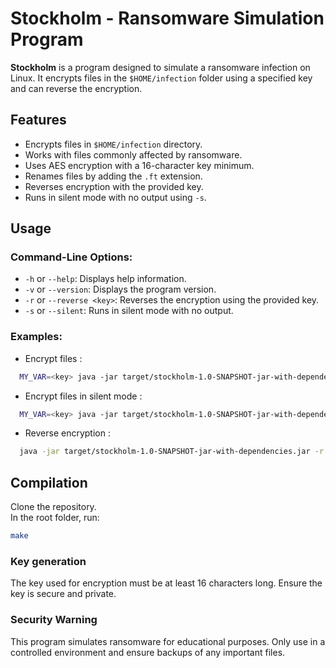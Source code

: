 # Stockholm - Ransomware Simulation Program

**Stockholm** is a program designed to simulate a ransomware infection on Linux. It encrypts files in the
`$HOME/infection` folder using a specified key and can reverse the encryption.

## Features

- Encrypts files in `$HOME/infection` directory.
- Works with files commonly affected by ransomware.
- Uses AES encryption with a 16-character key minimum.
- Renames files by adding the `.ft` extension.
- Reverses encryption with the provided key.
- Runs in silent mode with no output using `-s`.

## Usage

### Command-Line Options:

- `-h` or `--help`: Displays help information.
- `-v` or `--version`: Displays the program version.
- `-r` or `--reverse <key>`: Reverses the encryption using the provided key.
- `-s` or `--silent`: Runs in silent mode with no output.

### Examples:

- Encrypt files :

```bash
  MY_VAR=<key> java -jar target/stockholm-1.0-SNAPSHOT-jar-with-dependencies.jar
```

- Encrypt files in silent mode :

```bash
  MY_VAR=<key> java -jar target/stockholm-1.0-SNAPSHOT-jar-with-dependencies.jar -s
```

- Reverse encryption :

```bash
  java -jar target/stockholm-1.0-SNAPSHOT-jar-with-dependencies.jar -r <key>
```

## Compilation

Clone the repository.  
In the root folder, run:

```bash
make
```

### Key generation

The key used for encryption must be at least 16 characters long. Ensure the key is secure and private.

### Security Warning

This program simulates ransomware for educational purposes. Only use in a controlled environment and ensure backups of any important files.
